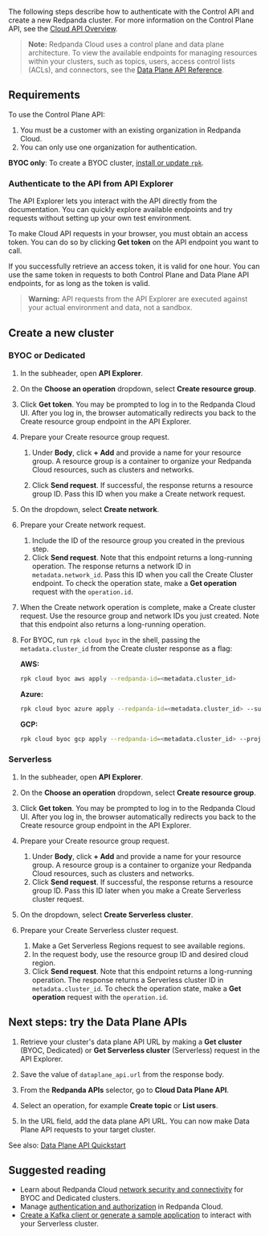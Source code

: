 The following steps describe how to authenticate with the Control API and create a new Redpanda cluster. For more information on the Control Plane API, see the [Cloud API Overview](#topic-cloud-api-overview).

> **Note:** Redpanda Cloud uses a control plane and data plane architecture. 
To view the available endpoints for managing resources within your clusters, such as topics, users, access control lists (ACLs), and connectors, see the [Data Plane API Reference](/api/doc/cloud-dataplane).

## Requirements

To use the Control Plane API:

1. You must be a customer with an existing organization in Redpanda Cloud.
2. You can only use one organization for authentication.

**BYOC only**: To create a BYOC cluster, [install or update `rpk`](https://docs.redpanda.com/redpanda-cloud/manage/rpk/rpk-install).

### Authenticate to the API from API Explorer

The API Explorer lets you interact with the API directly from the documentation. You can quickly explore available endpoints and try requests without setting up your own test environment.

To make Cloud API requests in your browser, you must obtain an access token. You can do so by clicking **Get token** on the API endpoint you want to call.

If you successfully retrieve an access token, it is valid for one hour. You can use the same token in requests to both Control Plane and Data Plane API endpoints, for as long as the token is valid.

> **Warning:** API requests from the API Explorer are executed against your actual environment and data, not a sandbox.

## Create a new cluster

### BYOC or Dedicated

1. In the subheader, open **API Explorer**.

1. On the **Choose an operation** dropdown, select **Create resource group**.

1. Click **Get token**. You may be prompted to log in to the Redpanda Cloud UI. After you log in, the browser automatically redirects you back to the Create resource group endpoint in the API Explorer.

1. Prepare your Create resource group request.

    1. Under **Body**, click **+ Add** and provide a name for your resource group. A resource group is a container to organize your Redpanda Cloud resources, such as clusters and networks.

    1. Click **Send request**. If successful, the response returns a resource group ID. Pass this ID when you make a Create network request. 

1. On the dropdown, select **Create network**.

1. Prepare your Create network request.

    1. Include the ID of the resource group you created in the previous step. 
    1. Click **Send request**. Note that this endpoint returns a long-running operation. The response returns a network ID in `metadata.network_id`. Pass this ID when you call the Create Cluster endpoint. To check the operation state, make a **Get operation** request with the `operation.id`.  

1. When the Create network operation is complete, make a Create cluster request. Use the resource group and network IDs you just created. Note that this endpoint also returns a long-running operation.

1. For BYOC, run `rpk cloud byoc` in the shell, passing the `metadata.cluster_id` from the Create cluster response as a flag:

   **AWS:**
   ```bash
   rpk cloud byoc aws apply --redpanda-id=<metadata.cluster_id>
   ```
   **Azure:**
   ```bash
   rpk cloud byoc azure apply --redpanda-id=<metadata.cluster_id> --subscription-id=<redpanda-cluster-azure-subscription-id>
   ```
   **GCP:**
   ```bash
   rpk cloud byoc gcp apply --redpanda-id=<metadata.cluster_id> --project-id=<gcp-project-id>
   ```

### Serverless

1. In the subheader, open **API Explorer**.

1. On the **Choose an operation** dropdown, select **Create resource group**.

1. Click **Get token**. You may be prompted to log in to the Redpanda Cloud UI. After you log in, the browser automatically redirects you back to the Create resource group endpoint in the API Explorer.

1. Prepare your Create resource group request.

    1. Under **Body**, click **+ Add** and provide a name for your resource group. A resource group is a container to organize your Redpanda Cloud resources, such as clusters and networks.
    1. Click **Send request**. If successful, the response returns a resource group ID. Pass this ID later when you make a Create Serverless cluster request.

1. On the dropdown, select **Create Serverless cluster**.

1. Prepare your Create Serverless cluster request.

    1. Make a Get Serverless Regions request to see available regions.
    1. In the request body, use the resource group ID and desired cloud region.
    1. Click **Send request**. Note that this endpoint returns a long-running operation. The response returns a Serverless cluster ID in `metadata.cluster_id`. To check the operation state, make a **Get operation** request with the `operation.id`.

## Next steps: try the Data Plane APIs

1. Retrieve your cluster's data plane API URL by making a **Get cluster** (BYOC, Dedicated) or **Get Serverless cluster** (Serverless) request in the API Explorer.

1. Save the value of `dataplane_api.url` from the response body.
1. From the **Redpanda APIs** selector, go to **Cloud Data Plane API**.
1. Select an operation, for example **Create topic** or **List users**. 
1. In the URL field, add the data plane API URL. You can now make Data Plane API requests to your target cluster.

See also: [Data Plane API Quickstart](/cloud-dataplane/topic/topic-quickstart)

## Suggested reading

- Learn about Redpanda Cloud [network security and connectivity](https://docs.redpanda.com/redpanda-cloud/networking/) for BYOC and Dedicated clusters.
- Manage [authentication and authorization](https://docs.redpanda.com/redpanda-cloud/security/authorization/) in Redpanda Cloud.
- [Create a Kafka client or generate a sample application](https://docs.redpanda.com/redpanda-cloud/get-started/cluster-types/serverless/#connect-with-your-cluster) to interact with your Serverless cluster.